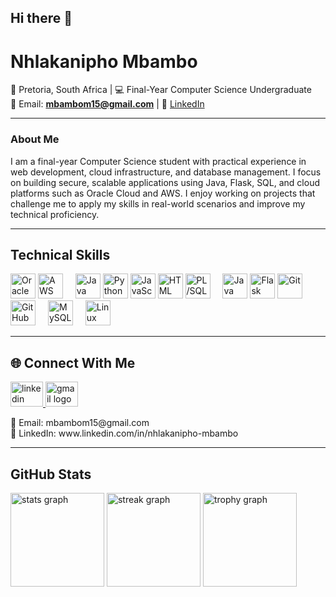 ## Hi there 👋
# Nhlakanipho Mbambo

📍 Pretoria, South Africa | 💻 Final-Year Computer Science Undergraduate  
📧 Email: **mbambom15@gmail.com** | 💼 [LinkedIn](https://www.linkedin.com/in/nhlakanipho-mbambo)

---

### About Me
I am a final-year Computer Science student with practical experience in web development, cloud infrastructure, and database management. I focus on building secure, scalable applications using Java, Flask, SQL, and cloud platforms such as Oracle Cloud and AWS. I enjoy working on projects that challenge me to apply my skills in real-world scenarios and improve my technical proficiency.

---

<h2 align="left">Technical Skills</h2>

<div align="left">
  <!-- Cloud -->
  <img src="https://cdn.jsdelivr.net/gh/devicons/devicon/icons/oracle/oracle-original.svg" height="40" title="Oracle Cloud Infrastructure"/>
  <img src="https://cdn.jsdelivr.net/gh/devicons/devicon/icons/amazonwebservices/amazonwebservices-original.svg" height="40" title="AWS RDS"/>
  <img width="12"/>
  
  <!-- Programming -->
  <img src="https://cdn.jsdelivr.net/gh/devicons/devicon/icons/java/java-original.svg" height="40" title="Java"/>
  <img src="https://cdn.jsdelivr.net/gh/devicons/devicon/icons/python/python-original.svg" height="40" title="Python"/>
  <img src="https://cdn.jsdelivr.net/gh/devicons/devicon/icons/javascript/javascript-original.svg" height="40" title="JavaScript"/>
  <img src="https://cdn.jsdelivr.net/gh/devicons/devicon/icons/html5/html5-original.svg" height="40" title="HTML"/>
  <img src="https://cdn.jsdelivr.net/gh/devicons/devicon/icons/plsql/plsql-original.svg" height="40" title="PL/SQL"/>
  <img width="12"/>
  
  <!-- Frameworks & Tools -->
  <img src="https://cdn.jsdelivr.net/gh/devicons/devicon/icons/spring/spring-original.svg" height="40" title="Java EE / Spring MVC"/>
  <img src="https://cdn.jsdelivr.net/gh/devicons/devicon/icons/flask/flask-original.svg" height="40" title="Flask"/>
  <img src="https://cdn.jsdelivr.net/gh/devicons/devicon/icons/git/git-original.svg" height="40" title="Git"/>
  <img src="https://cdn.jsdelivr.net/gh/devicons/devicon/icons/github/github-original.svg" height="40" title="GitHub"/>
  <img width="12"/>
  
  <!-- Databases -->
  <img src="https://cdn.jsdelivr.net/gh/devicons/devicon/icons/mysql/mysql-original.svg" height="40" title="MySQL"/>
  <img width="12"/>
  
  <!-- Operating Systems -->
  <img src="https://cdn.jsdelivr.net/gh/devicons/devicon/icons/linux/linux-original.svg" height="40" title="Linux"/>
  <img width="12"/>
</div>

---

<h2 align="left">🌐 Connect With Me</h2>

<div align="left">
  <a href="https://www.linkedin.com/in/nhlakanipho-mbambo" target="_blank">
    <img src="https://raw.githubusercontent.com/maurodesouza/profile-readme-generator/master/src/assets/icons/social/linkedin/default.svg" width="52" height="40" alt="linkedin logo"/>
  </a>
  <a href="mailto:mbambom15@gmail.com" target="_blank">
    <img src="https://raw.githubusercontent.com/maurodesouza/profile-readme-generator/master/src/assets/icons/social/gmail/default.svg" width="52" height="40" alt="gmail logo"/>
  </a>
</div>

<p align="left">📧 Email: mbambom15@gmail.com<br>🔗 LinkedIn: www.linkedin.com/in/nhlakanipho-mbambo</p>

---

<h2 align="left">GitHub Stats</h2>

<div align="left">
  <img src="https://github-readme-stats.vercel.app/api?username=mbambom15&show_icons=true&include_all_commits=true&count_private=true&theme=dracula" height="150" alt="stats graph"/>
  <img src="https://streak-stats.demolab.com?user=mbambom15&locale=en&mode=daily&theme=dracula&hide_border=false&border_radius=5" height="150" alt="streak graph"/>
  
  <img src="https://github-profile-trophy.vercel.app?username=mbambom15&theme=dracula&row=1&column=-1&margin-w=8&margin-h=8" height="150" alt="trophy graph"/>
</div>

